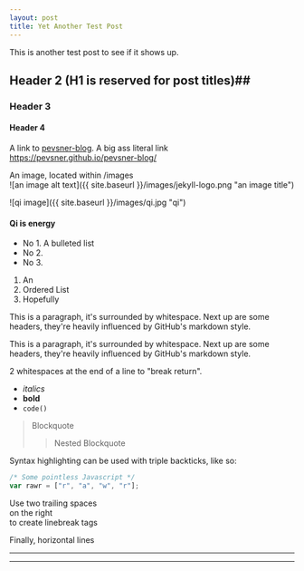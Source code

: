 ```yaml
---
layout: post
title: Yet Another Test Post
---
```


This is another test post
to see if it shows up.  

## Header 2 (H1 is reserved for post titles)##

### Header 3

#### Header 4

A link to [pevsner-blog](https://pevsner.github.io/pevsner-blog/). A big ass literal link <https://pevsner.github.io/pevsner-blog/>

An image, located within /images  
![an image alt text]({{ site.baseurl }}/images/jekyll-logo.png "an image title")

![qi image]({{ site.baseurl }}/images/qi.jpg "qi")

#### Qi is energy

* No 1. A bulleted list
* No 2. 
* No 3.
1. An
2. Ordered List
3. Hopefully

This is a paragraph, it's surrounded by whitespace. Next up are some headers, they're heavily influenced by GitHub's markdown style.  

This is a paragraph, it's surrounded by whitespace. Next up are some headers, they're heavily influenced by GitHub's markdown style.  

2 whitespaces at the end of a line to "break return".  

- _italics_
- **bold**
- `code()`

> Blockquote
>> Nested Blockquote

Syntax highlighting can be used with triple backticks, like so:

```javascript
/* Some pointless Javascript */
var rawr = ["r", "a", "w", "r"];
```

Use two trailing spaces  
on the right  
to create linebreak tags  

Finally, horizontal lines

----
****
